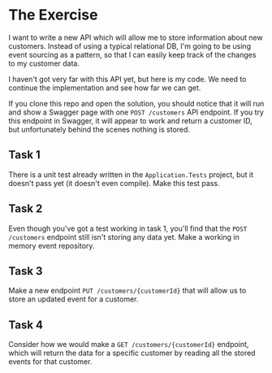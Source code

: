 # The Exercise

I want to write a new API which will allow me to store information about new customers. Instead of using a typical relational DB, I'm going to be using event sourcing as a pattern, so that I can easily keep track of the changes to my customer data.

I haven't got very far with this API yet, but here is my code. We need to continue the implementation and see how far we can get.

If you clone this repo and open the solution, you should notice that it will run and show a Swagger page with one `POST /customers` API endpoint. If you try this endpoint in Swagger, it will appear to work and return a customer ID, but unfortunately behind the scenes nothing is stored.

## Task 1

There is a unit test already written in the `Application.Tests` project, but it doesn't pass yet (it doesn't even compile). Make this test pass.

## Task 2

Even though you've got a test working in task 1, you'll find that the `POST /customers` endpoint still isn't storing any data yet. Make a working in memory event repository.

## Task 3

Make a new endpoint `PUT /customers/{customerId}` that will allow us to store an updated event for a customer.

## Task 4

Consider how we would make a `GET /customers/{customerId}` endpoint, which will return the data for a specific customer by reading all the stored events for that customer.
